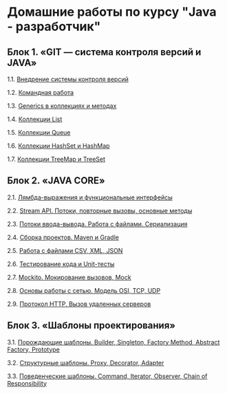 # Домашние работы по курсу "Java - разработчик"

## Блок 1. «GIT — система контроля версий и JAVA»
1.1. [Внедрение системы контроля версий](https://github.com/AtiskovaA/DZ_SalesManager)

1.2. [Командная работа](https://github.com/AtiskovaA/Teamwork)

1.3. [Generics в коллекциях и методах](https://github.com/AtiskovaA/MagicBox)

1.4. [Коллекции List](https://github.com/AtiskovaA/List)

1.5. [Коллекции Queue](https://github.com/AtiskovaA/Queue)

1.6. [Коллекции HashSet и HashMap](https://github.com/AtiskovaA/HashSet-HashMap)

1.7. [Коллекции TreeMap и TreeSet](https://github.com/AtiskovaA/TreeMap-TreeSet)

## Блок 2. «JAVA CORE»
2.1. [Лямбда-выражения и функциональные интерфейсы](https://github.com/AtiskovaA/-TreeMap_)

2.2. [Stream API. Потоки, повторные вызовы, основные методы](https://github.com/AtiskovaA/Stream)

2.3. [Потоки ввода-вывода. Работа с файлами. Сериализация](https://github.com/AtiskovaA/Serialization)

2.4. [Сборка проектов. Maven и Gradle](https://github.com/AtiskovaA/Maven)

2.5. [Работа с файлами CSV, XML, JSON]()

2.6. [Тестирование кода и Unit-тесты](https://github.com/AtiskovaA/Unit)

2.7. [Mockito. Мокирование вызовов, Mock](https://github.com/AtiskovaA/geo-service)

2.8. [Основы работы с сетью. Модель OSI, TCP, UDP](https://github.com/AtiskovaA/Server)

2.9. [Протокол HTTP. Вызов удаленных серверов](https://github.com/AtiskovaA/Cat)


## Блок 3. «Шаблоны проектирования»
3.1. [Порождающие шаблоны. Builder, Singleton, Factory Method, Abstract Factory, Prototype](https://github.com/AtiskovaA/Builder)

3.2. [Структурные шаблоны. Proxy, Decorator, Adapter](https://github.com/AtiskovaA/Adapter)

3.3. [Поведенческие шаблоны. Command, Iterator, Observer, Chain of Responsibility](https://github.com/AtiskovaA/Iterator)


